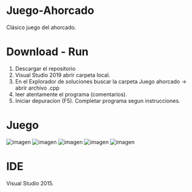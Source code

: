 # Juego-Ahorcado
Clásico juego del ahorcado.

# Download - Run
1. Descargar el repositorio
2. Visual Studio 2019 abrir carpeta local.
3. En el Explorador de soluciones buscar la carpeta Juego ahorcado -> abrir archivo .cpp 
4. leer atentamente el programa (comentarios).
5. Iniciar depuracion (F5). Completar programa segun instrucciones.

# Juego
![imagen](https://user-images.githubusercontent.com/62624253/123478485-1f940500-d5c5-11eb-8f0a-c7bde0cf90df.png)
![imagen](https://user-images.githubusercontent.com/62624253/123478515-2ae73080-d5c5-11eb-9e74-e15358d50c5d.png)
![imagen](https://user-images.githubusercontent.com/62624253/123478581-405c5a80-d5c5-11eb-8639-aed36abadd35.png)
![imagen](https://user-images.githubusercontent.com/62624253/123478617-48b49580-d5c5-11eb-9d12-9b901633a675.png)
![imagen](https://user-images.githubusercontent.com/62624253/123478676-5e29bf80-d5c5-11eb-91e8-f2bd65f0c9ca.png)


# IDE
Visual Studio 2015.
